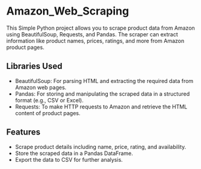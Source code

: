 # Amazon_Web_Scraping
 This Simple Python project allows you to scrape product data from Amazon using BeautifulSoup, Requests, and Pandas. The scraper can extract information like product names, prices, ratings, and more from Amazon product pages.
## Libraries Used
- BeautifulSoup: For parsing HTML and extracting the required data from Amazon web pages.
- Pandas: For storing and manipulating the scraped data in a structured format (e.g., CSV or Excel).
- Requests: To make HTTP requests to Amazon and retrieve the HTML content of product pages.
## Features
- Scrape product details including name, price, rating, and availability.
- Store the scraped data in a Pandas DataFrame.
- Export the data to CSV for further analysis.

